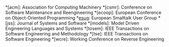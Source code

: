 [esug]: http://www.esug.org "European Smalltalk User Group"
[esugconfs]: http://www.esug.org/conferences "European Smalltalk User Group"

*[acm]: Association for Computing Machinery
*[csmr]: Conference on Software Maintenance and Reengineering
*[ecoop]: European Conference on Object-Oriented Programming
*[esug]: European Smalltalk User Group
*[jss]: Journal of Systems and Software
*[models]: Model Driven Engineering Languages and Systems
*[tosem]: IEEE Transactions on Software Engineering and Methodology
*[tse]: IEEE Transactions on Software Engineering
*[wcre]: Working Conference on Reverse Engineering

[sbe]: http://www.squeakbyexample.org/ "Squeak by Example"
[pharo]: http://www.pharo-project.org "Clean, innovative, open-source Smalltalk environment"

[rmod]: http://rmod.lille.inria.fr "RMoD team web pages"
[inria]: http://www.inria.fr "Institut National de Recherche en Informatique et en Automatique"
[lifl]: http://www.lifl.fr/index.en.html "Laboratoire d'Informatique Fondamentale de Lille"
[telecom]: http://www.telecom-lille1.eu "Telecom Lille 1 – engineering school"
[ustl]: http://www.univ-lille1.fr "Université des Sciences et Technologies de Lille 1"

[Facebook]: http://www.facebook.com/damien.pollet
[Flickr]: http://www.flickr.com/photos/damienpollet
[Fotopedia]: http://fotopedia.com/users/damienpollet
[LastFM]: http://www.last.fm/user/cDlm
[LinkedIn]: http://www.linkedin.com/in/damienpollet
[Slideshare]: http://www.slideshare.net/damien.pollet

